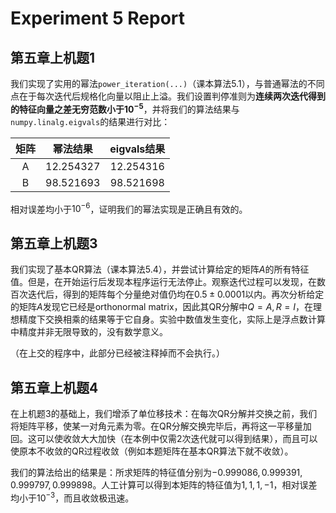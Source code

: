 # Experiment 5 Report
## 第五章上机题1

我们实现了实用的幂法`power_iteration(...)`（课本算法5.1），与普通幂法的不同点在于每次迭代后规格化向量以阻止上溢。我们设置判停准则为**连续两次迭代得到的特征向量之差无穷范数小于$10^{-5}$**，并将我们的算法结果与`numpy.linalg.eigvals`的结果进行对比：

| 矩阵 | 幂法结果 | eigvals结果 |
|:-:|:-:|:-:|
| A | 12.254327 | 12.254316 |
| B | 98.521693 | 98.521698 |

相对误差均小于$10^{-6}$，证明我们的幂法实现是正确且有效的。

## 第五章上机题3

我们实现了基本QR算法（课本算法5.4），并尝试计算给定的矩阵$A$的所有特征值。但是，在开始运行后发现本程序运行无法停止。观察迭代过程可以发现，在数百次迭代后，得到的矩阵每个分量绝对值仍均在$0.5\pm 0.0001$以内。再次分析给定的矩阵$A$发现它已经是orthonormal matrix，因此其QR分解中$Q=A, R=I$，在理想精度下交换相乘的结果等于它自身。实验中数值发生变化，实际上是浮点数计算中精度并非无限导致的，没有数学意义。

（在上交的程序中，此部分已经被注释掉而不会执行。）

## 第五章上机题4

在上机题3的基础上，我们增添了单位移技术：在每次QR分解并交换之前，我们将矩阵平移，使某一对角元素为零。在QR分解交换完毕后，再将这一平移量加回。这可以使收敛大大加快（在本例中仅需2次迭代就可以得到结果），而且可以使原本不收敛的QR过程收敛（例如本题矩阵在基本QR算法下就不收敛）。

我们的算法给出的结果是：所求矩阵的特征值分别为$-0.999086, 0.999391, 0.999797, 0.999898$。人工计算可以得到本矩阵的特征值为$1, 1, 1, -1$，相对误差均小于$10^{-3}$，而且收敛极迅速。

